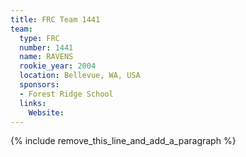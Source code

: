 ```yaml
---
title: FRC Team 1441
team:
  type: FRC
  number: 1441
  name: RAVENS
  rookie_year: 2004
  location: Bellevue, WA, USA
  sponsors:
  - Forest Ridge School
  links:
    Website:
---
```


{% include remove_this_line_and_add_a_paragraph %}